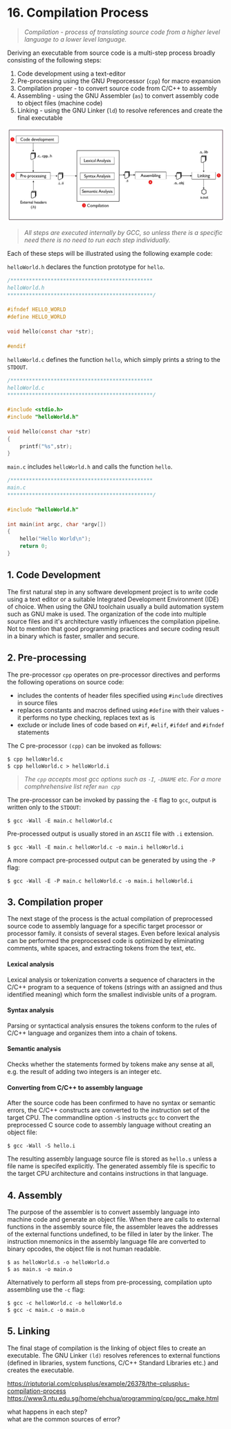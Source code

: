 # 16. Compilation Process

> *Compilation - process of translating source code from a higher level language to a lower level language.*

Deriving an executable from source code is a multi-step process broadly consisting of the following steps:

1. Code development using a text-editor
2. Pre-processing using the GNU Preporcessor (``cpp``) for macro expansion
3. Compilation proper - to convert source code from C/C++ to assembly
4. Assembling - using the GNU Assembler (``as``) to convert assembly code to object files (machine code)
5. Linking - using the GNU Linker (``ld``) to resolve references and create the final executable

![compilation-process](/assets/compilation.jpg)

> *All steps are executed internally by GCC, so unless there is a specific need there is no need to run each step individually.*

Each of these steps will be illustrated using the following example code:

```helloWorld.h``` declares the function prototype for ```hello```.

```C
/**********************************************
helloWorld.h
***********************************************/

#ifndef HELLO_WORLD
#define HELLO_WORLD

void hello(const char *str);

#endif
```

```helloWorld.c``` defines the function ```hello```, which simply prints a string to the ```STDOUT```.

```C
/**********************************************
helloWorld.c
***********************************************/

#include <stdio.h>
#include "helloWorld.h"

void hello(const char *str)
{
    printf("%s",str);
}

```

```main.c``` includes ```helloWorld.h``` and calls the function ```hello```.

```C
/**********************************************
main.c
***********************************************/

#include "helloWorld.h"

int main(int argc, char *argv[])
{
    hello("Hello World\n");
    return 0;
}
```

## 1. Code Development
The first natural step in any software development project is to *write* code using a text editor or a suitable Integrated Development Environment (IDE) of choice. When using the GNU toolchain usually a build automation system such as GNU make is used. The organization of the code into multiple source files and it's architecture vastly influences the compilation pipeline. Not to mention that good programming practices and secure coding result in a binary which is faster, smaller and secure. 

## 2. Pre-processing
The pre-processor ``cpp`` operates on pre-processor directives and performs the following operations on source code:
* includes the contents of header files specified using ``#include`` directives in source files
* replaces constants and macros defined using ``#define`` with their values - it performs no type checking, replaces text as is
* exclude or include lines of code based on ``#if``, ``#elif``, ``#ifdef`` and ``#ifndef`` statements

The C pre-processor ``(cpp)`` can be invoked as follows:

```Shell
$ cpp helloWorld.c
$ cpp helloWorld.c > helloWorld.i
```

> *The ``cpp`` accepts most gcc options such as ``-I``, ``-DNAME`` etc. For a more comphrehensive list refer ``man cpp``*

The pre-processor can be invoked by passing the ``-E`` flag to ``gcc``, output is written only to the ``STDOUT``:

```Shell
$ gcc -Wall -E main.c helloWorld.c
```

Pre-processed output is usually stored in an ``ASCII`` file with ``.i`` extension. 

```Shell
$ gcc -Wall -E main.c helloWorld.c -o main.i helloWorld.i
```

A more compact pre-processed output can be generated by using the ``-P`` flag:

```Shell
$ gcc -Wall -E -P main.c helloWorld.c -o main.i helloWorld.i
```

## 3. Compilation proper

The next stage of the process is the actual compilation of preprocessed source code to assembly language for a specific target processor or processor family. it consists of several stages. Even before lexical analysis can be performed the preprocessed code is optimized by eliminating comments, white spaces, and extracting tokens from the text, etc.

#### Lexical analysis
Lexical analysis or tokenization converts a sequence of characters in the C/C++ program to a sequence of tokens (strings with an assigned and thus identified meaning) which form the smallest indivisble units of a program.

#### Syntax analysis
Parsing or syntactical analysis ensures the tokens conform to the rules of C/C++ language and organizes them into a chain of tokens.

#### Semantic analysis
Checks whether the statements formed by tokens make any sense at all, e.g. the result of adding two integers is an integer etc. 

#### Converting from C/C++ to assembly language
After the source code has been confirmed to have no syntax or semantic errors, the C/C++ constructs are converted to the instruction set of the target CPU. The commandline option ``-S`` instructs ``gcc`` to convert the preprocessed C source code to assembly language without creating an object file:

```Shell
$ gcc -Wall -S hello.i
```

The resulting assembly language source file is stored as ``hello.s`` unless a file name is specifed explicitly. The generated assembly file is specific to the target CPU architecture and contains instructions in that language.

## 4. Assembly
The purpose of the assembler is to convert assembly language into machine code and generate an object file. When there are calls to external functions in the assembly source file, the assembler leaves the addresses of the external functions undefined, to be filled in later by the linker. The instruction mnemonics in the assembly language file are converted to binary opcodes, the object file is not human readable.

```Shell
$ as helloWorld.s -o helloWorld.o
$ as main.s -o main.o
```

Alternatively to perform all steps from pre-processing, compilation upto assembling use the ``-c`` flag:

```Shell
$ gcc -c helloWorld.c -o helloWorld.o
$ gcc -c main.c -o main.o
```

## 5. Linking
The final stage of compilation is the linking of object files to create an executable. The GNU Linker ``(ld)`` resolves references to external functions (defined in libraries, system functions, C/C++ Standard Libraries etc.) and creates the executable.


https://riptutorial.com/cplusplus/example/26378/the-cplusplus-compilation-process  
https://www3.ntu.edu.sg/home/ehchua/programming/cpp/gcc_make.html  

what happens in each step?  
what are the common sources of error?
